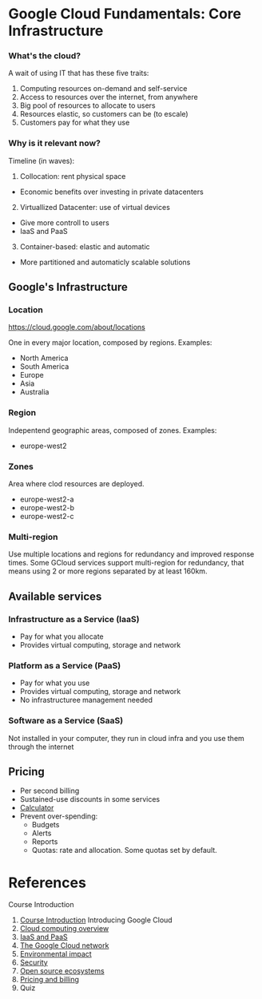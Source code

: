 # Google Cloud Fundamentals: Core Infrastructure

### What's the cloud?

A wait of using IT that has these five traits:
 1. Computing resources on-demand and self-service
 2. Access to resources over the internet, from anywhere
 3. Big pool of resources to allocate to users
 4. Resources elastic, so customers can be (to escale)
 5. Customers pay for what they use

### Why is it relevant now?

Timeline (in waves):
 1. Collocation: rent physical space
   - Economic benefits over investing in private datacenters
 2. Virtuallized Datacenter: use of virtual devices
   - Give more controll to users
   - IaaS and PaaS
 3. Container-based: elastic and automatic
   - More partitioned and automaticly scalable solutions

## Google's Infrastructure

### Location

<https://cloud.google.com/about/locations>

One in every major location, composed by regions. Examples:
 - North America
 - South America
 - Europe
 - Asia
 - Australia

### Region

Indepentend geographic areas, composed of zones. Examples:
 - europe-west2

### Zones

Area where clod resources are deployed.
 - europe-west2-a
 - europe-west2-b
 - europe-west2-c

### Multi-region

Use multiple locations and regions for redundancy and improved response times. Some GCloud services support multi-region for redundancy, that means
using 2 or more regions separated by at least 160km.

## Available services

### Infrastructure as a Service (IaaS)

 - Pay for what you allocate
 - Provides virtual computing, storage and network

###  Platform as a Service (PaaS)

 - Pay for what you use
 - Provides virtual computing, storage and network
 - No infrastructuree management needed

### Software as a Service (SaaS)

Not installed in your computer, they run in cloud infra and you use them
through the internet

## Pricing

 - Per second billing
 - Sustained-use discounts in some services
 - [Calculator](https://cloud.google.com/products/calculator)
 - Prevent over-spending:
   - Budgets
   - Alerts
   - Reports
   - Quotas: rate and allocation. Some quotas set by default.

# References

Course Introduction
 1. [Course Introduction](https://youtu.be/dUpXhlAFM2Y)
Introducing Google Cloud
 1. [Cloud computing overview](https://youtu.be/1xxiFQXJ_t0)
 2. [IaaS and PaaS](https://youtu.be/RjPmBJ3pK88)
 3. [The Google Cloud network](https://youtu.be/r-FkARxitwM)
 4. [Environmental impact](https://youtu.be/-CZLM-i6xIg)
 5. [Security](https://youtu.be/qNDfXX0gIi8)
 6. [Open source ecosystems](https://youtu.be/625-RzHG-eQ)
 7. [Pricing and billing](https://youtu.be/VSFyBnpspxY)
 8. Quiz

